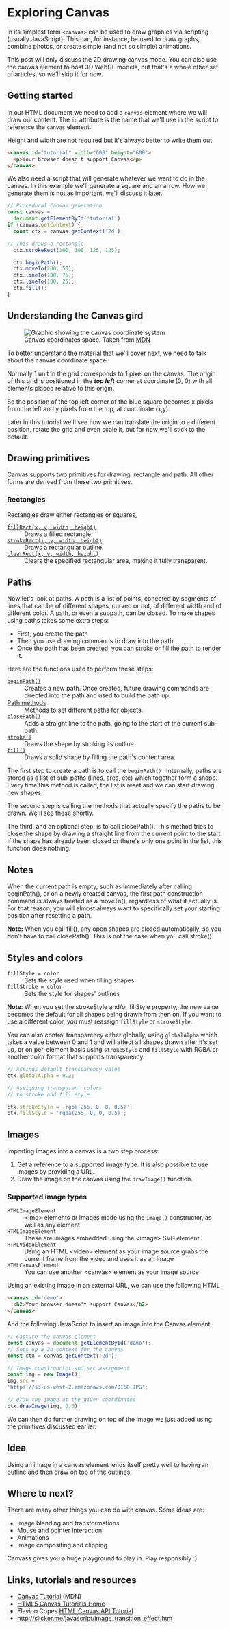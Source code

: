 # Exploring Canvas

In its simplest form `<canvas>` can be used to draw graphics via scripting (usually JavaScript). This can, for instance, be used to draw graphs, combine photos, or create simple (and not so simple) animations.

This post will only discuss the 2D drawing canvas mode. You can also use the canvas element to host 3D WebGL models, but that's a whole other set of articles, so we'll skip it for now.

## Getting started

In our HTML document we need to add a `canvas` element where we will draw our content. The `id` attribute is the name that we'll use in the script to reference the `canvas` element.

Height and width are not required but it's always better to write them out

```html
<canvas id="tutorial" width="600" height="600">
  <p>Your browser doesn't support Canvas</p>
</canvas>
```

We also need a script that will generate whatever we want to do in the canvas. In this example we'll generate a square and an arrow. How we generate them is not as important, we'll discuss it later.

```js
// Procedural Canvas generation
const canvas =
  document.getElementById('tutorial');
if (canvas.getContext) {
  const ctx = canvas.getContext('2d');

// This draws a rectangle
  ctx.strokeRect(100, 100, 125, 125);

  ctx.beginPath();
  ctx.moveTo(200, 50);
  ctx.lineTo(100, 75);
  ctx.lineTo(100, 25);
  ctx.fill();
}
```

## Understanding the Canvas gird

<figure>
  <img src="https://mdn.mozillademos.org/files/224/Canvas_default_grid.png" alt="Graphic showing the canvas coordinate system">
  <figcaption>Canvas coordinates space. Taken from <a href="https://developer.mozilla.org/en-US/docs/Web/API/Canvas_API/Tutorial/Drawing_shapes#The_grid">MDN</a></figcaption>
</figure>

To better understand the material that we'll cover next, we need to talk about the canvas coordinate space.

Normally 1 unit in the grid corresponds to 1 pixel on the canvas. The origin of this grid is positioned in the ***top left*** corner at coordinate (0, 0) with all elements placed relative to this origin.

So the position of the top left corner of the blue square becomes x pixels from the left and y pixels from the top, at coordinate (x,y).

Later in this tutorial we'll see how we can translate the origin to a different position, rotate the grid and even scale it, but for now we'll stick to the default.


## Drawing primitives

Canvas supports two primitives for drawing: rectangle and path. All other forms are derived from these two primitives.

### Rectangles

Rectangles draw either rectangles or squares,

<dl>
 <dt><a href="https://developer.mozilla.org/en-US/docs/Web/API/CanvasRenderingContext2D/fillRect"><code>fillRect(x, y, width, height)</code></a></dt>
 <dd>Draws a filled rectangle.</dd>
 <dt><a href="https://developer.mozilla.org/en-US/docs/Web/API/CanvasRenderingContext2D/strokeRect"><code>strokeRect(x, y, width, height)</code></a></dt>
 <dd>Draws a rectangular outline.</dd>
 <dt><a href="https://developer.mozilla.org/en-US/docs/Web/API/CanvasRenderingContext2D/clearRect"><code>clearRect(x, y, width, height)</code></a></dt>
 <dd>Clears the specified rectangular area, making it fully transparent.</dd>
</dl>

## Paths

Now let's look at paths. A path is a list of points, conected by segments of lines that can be of different shapes, curved or not, of different width and of different color. A path, or even a subpath, can be closed. To make shapes using paths takes some extra steps:

* First, you create the path
* Then you use drawing commands to draw into the path
* Once the path has been created, you can stroke or fill the path to render it.

Here are the functions used to perform these steps:

<dl>
 <dt><a href="https://developer.mozilla.org/en-US/docs/Web/API/CanvasRenderingContext2D/beginPath"><code>beginPath()</code></a></dt>
 <dd>Creates a new path. Once created, future drawing commands are directed into the path and used to build the path up.</dd>
 <dt><a href="https://developer.mozilla.org/en-US/docs/Web/API/CanvasRenderingContext2D#Paths">Path methods</a></dt>
 <dd>Methods to set different paths for objects.</dd>
 <dt><a href="https://developer.mozilla.org/en-US/docs/Web/API/CanvasRenderingContext2D/closePath"><code>closePath()</code></a></dt>
 <dd>Adds&nbsp;a straight line&nbsp;to&nbsp;the path, going to the start of the current sub-path.</dd>
 <dt><a href="https://developer.mozilla.org/en-US/docs/Web/API/CanvasRenderingContext2D/stroke"><code>stroke()</code></a></dt>
 <dd>Draws the shape by stroking its outline.</dd>
 <dt><a href="https://developer.mozilla.org/en-US/docs/Web/API/CanvasRenderingContext2D/fill"><code>fill()</code></a></dt>
 <dd>Draws a solid shape by filling the path's content area.</dd>
</dl>

The first step to create a path is to call the `beginPath().` Internally, paths are stored as a list of sub-paths (lines, arcs, etc) which together form a shape. Every time this method is called, the list is reset and we can start drawing new shapes.

The second step is calling the methods that actually specify the paths to be drawn. We'll see these shortly.

The third, and an optional step, is to call closePath(). This method tries to close the shape by drawing a straight line from the current point to the start. If the shape has already been closed or there's only one point in the list, this function does nothing.

<div class="message info">
<h2>Notes</h2>
<p>When the current path is empty, such as immediately after calling beginPath(), or on a newly created canvas, the first path construction command is always treated as a moveTo(), regardless of what it actually is. For that reason, you will almost always want to specifically set your starting position after resetting a path.</p>
<p><strong>Note:</strong> When you call fill(), any open shapes are closed automatically, so you don't have to call closePath(). This is not the case when you call stroke().</p>
</div>

## Styles and colors

<dl>
  <dt><code>fillStyle = color</code></dt>
  <dd>Sets the style used when filling shapes</dd>
  <dt><code>fillStroke = color</code></dt>
  <dd>Sets the style for shapes' outlines</dd>
</dl>

<div class="message info">
<strong>Note</strong>: When you set the strokeStyle and/or fillStyle property, the new value becomes the default for all shapes being drawn from then on. If you want to use a different color, you must reassign <code>fillStyle</code> or <code>strokeStyle</code>.
</div>

You can also control transparency either globally, using `globalAlpha` which takes a value between 0 and 1 and will affect all shapes drawn after it's set up, or on per-element basis using `strokeStyle` and `fillStyle` with RGBA or another color format that supports transparency.

```js
// Assings default transparency value
ctx.globalAlpha = 0.2;

// Assigning transparent colors
// to stroke and fill style

ctx.strokeStyle = 'rgba(255, 0, 0, 0.5)';
ctx.fillStyle = 'rgba(255, 0, 0, 0.5)';
```

## Images

Importing images into a canvas is a two step process:

1. Get a reference to a supported image type. It is also possible to use images by providing a URL.
2. Draw the image on the canvas using the `drawImage()` function.

### Supported image types

<dl>
  <dt><code>HTMLImageElement</code></dt>
  <dd>&lt;img> elements or images made using the <code>Image()</code> constructor, as well as any  element</dd>
  <dt><code>HTMLImageElement</code></dt>
  <dd>These are images embedded using the &lt;image> SVG element</dd>
  <dt><code>HTMLVideoElement</code></dt>
  <dd>Using an HTML &lt;video> element as your image source grabs the current frame from the video and uses it as an image</dd>
  <dt><code>HTMLCanvasElement</code></dt>
  <dd>You can use another &lt;canvas> element as your image source</dd>
</dl>

Using an existing image in an external URL, we can use the following HTML

```html
<canvas id='demo'>
  <h2>Your browser doesn't support Canvas</h2>
</canvas>
```

And the following JavaScript to insert an image into the Canvas element.

```js
// Capture the canvas element
const canvas = document.getElementById('demo');
// Sets up a 2d context for the canvas
const ctx = canvas.getContext('2d');

// Image constrouctor and src assignment
const img = new Image();
img.src =
'https://s3-us-west-2.amazonaws.com/0168.JPG';

// Draw the image at the given coordinates
ctx.drawImage(img, 0,0);
```

We can then do further drawing on top of the image we just added using the primitives discussed earlier.

<div class="message info">
  <h2>Idea</h2>

  <p>Using an image in a canvas element lends itself pretty well to having an outline and then draw on top of the outlines.</p>
</div>

## Where to next?

There are many other things you can do with canvas. Some ideas are:

* Image blending and transformations
* Mouse and pointer interaction
* Animations
* Image compositing and clipping

Canvass gives you a huge playground to play in. Play responsibly :)

## Links, tutorials and resources

* [Canvas Tutorial](https://developer.mozilla.org/en-US/docs/Web/API/Canvas_API/Tutorial) (MDN)
* [HTML5 Canvas Tutorials Home](https://www.html5canvastutorials.com/)
* Flavioo Copes [HTML Canvas API Tutorial](https://flaviocopes.com/canvas/)
* http://slicker.me/javascript/image_transition_effect.htm
